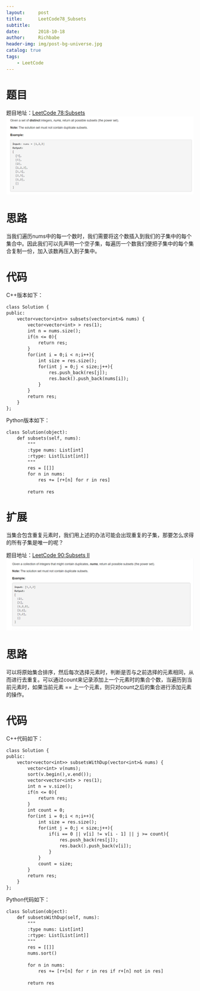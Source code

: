 ```yaml
---
layout:     post
title:      LeetCode78_Subsets
subtitle:   
date:       2018-10-18
author:     Richbabe
header-img: img/post-bg-universe.jpg
catalog: true
tags:
    - LeetCode
---
```

# 题目
题目地址：[LeetCode 78:Subsets](https://leetcode.com/problems/subsets/description/)
![image](https://github.com/Richbabe/Richbabe.github.io/blob/master/img/LeetCode/lc78.png?raw=true)

# 思路
当我们遍历nums中的每一个数时，我们需要将这个数插入到我们的子集中的每个集合中。因此我们可以先声明一个空子集，每遍历一个数我们便把子集中的每个集合复制一份，加入该数再压入到子集中。

# 代码
C++版本如下：

```
class Solution {
public:
    vector<vector<int>> subsets(vector<int>& nums) {
        vector<vector<int> > res(1);
        int n = nums.size();
        if(n <= 0){
            return res;
        }
        for(int i = 0;i < n;i++){
            int size = res.size();
            for(int j = 0;j < size;j++){
                res.push_back(res[j]);
                res.back().push_back(nums[i]);
            }
        }
        return res;
    }
};
```
Python版本如下：

```
class Solution(object):
    def subsets(self, nums):
        """
        :type nums: List[int]
        :rtype: List[List[int]]
        """
        res = [[]]
        for n in nums:
            res += [r+[n] for r in res]
        
        return res
```

# 扩展
当集合包含重复元素时，我们用上述的办法可能会出现重复的子集，那要怎么求得的所有子集是唯一的呢？

题目地址：[LeetCode 90:Subsets II](https://leetcode.com/problems/subsets-ii/description/)
![image](https://github.com/Richbabe/Richbabe.github.io/blob/master/img/LeetCode/leetcode90.png?raw=true)

# 思路
可以将原始集合排序，然后每次选择元素时，判断是否与之前选择的元素相同，从而进行去重复。可以通过count来记录添加上一个元素时的集合个数，当遍历到当前元素时，如果当前元素 == 上一个元素，则只对count之后的集合进行添加元素的操作。

# 代码
C++代码如下：
```
class Solution {
public:
    vector<vector<int>> subsetsWithDup(vector<int>& nums) {
        vector<int> v(nums);
        sort(v.begin(),v.end());
        vector<vector<int> > res(1);
        int n = v.size();
        if(n <= 0){
            return res;
        }
        int count = 0;
        for(int i = 0;i < n;i++){
            int size = res.size();
            for(int j = 0;j < size;j++){
                if(i == 0 || v[i] != v[i - 1] || j >= count){
                    res.push_back(res[j]);
                    res.back().push_back(v[i]);
                }
            }
            count = size;
        }
        return res;
    }
};
```
Python代码如下：

```
class Solution(object):
    def subsetsWithDup(self, nums):
        """
        :type nums: List[int]
        :rtype: List[List[int]]
        """
        res = [[]]
        nums.sort()
    
        for n in nums:
            res += [r+[n] for r in res if r+[n] not in res]
        
        return res
```



